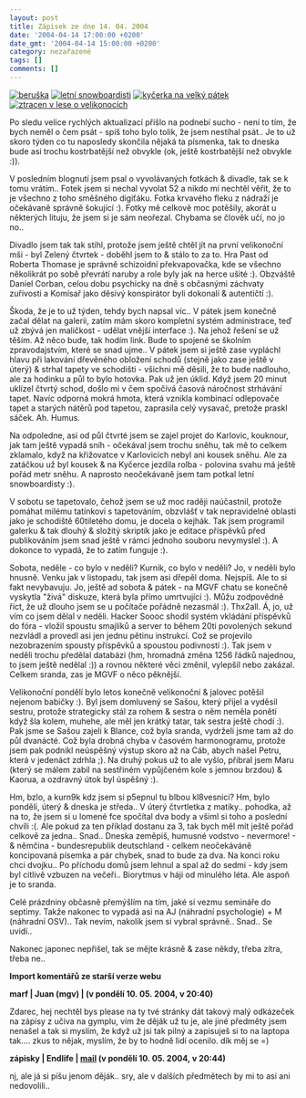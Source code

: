 ```yaml
---
layout: post
title: Zápisek ze dne 14. 04. 2004
date: '2004-04-14 17:00:00 +0200'
date_gmt: '2004-04-14 15:00:00 +0200'
category: nezařazené
tags: []
comments: []
---
```

<div >  <a href="%base_url%/assets/old-images/beruska.jpg"><img alt="beruška" src="%base_url%/assets/old-images/beruska.jpg"></a>  <a href="%base_url%/assets/old-images/snbs.jpg"><img alt="letní snowboardisti" src="%base_url%/assets/old-images/snbs.jpg"></a>  <a href="%base_url%/assets/old-images/kycerka2.jpg"><img alt="kyčerka na velký pátek" src="%base_url%/assets/old-images/kycerka2.jpg"></a>  <a href="%base_url%/assets/old-images/lesy.jpg"><img alt="ztracen v lese o velikonocích" src="%base_url%/assets/old-images/lesy.jpg"></a>  </div>
<p>Po sledu velice rychlých aktualizací přišlo na podnebí sucho - není to tím, že  bych neměl o čem psát - spíš toho bylo tolik, že jsem nestíhal psát.. Je to už  skoro týden co tu naposledy skončila nějaká ta písmenka, tak to dneska bude  asi trochu kostrbatější než obvykle (ok, ještě kostrbatější než obvykle :)).</p>
<p>V posledním blognutí jsem psal o vyvolávaných fotkách &amp; divadle, tak se k  tomu vrátím.. Fotek jsem si nechal vyvolat 52 a nikdo mi nechtěl věřit, že to  je všechno z toho směšného digiťáku. Fotka krvavého fleku z nádraží je očekávaně  správně šokující :). Fotky mě celkově moc potěšily, akorát u některých lituju,  že jsem si je sám neořezal. Chybama se člověk učí, no jo no..</p>
<p>Divadlo jsem tak tak stihl, protože jsem ještě chtěl jít na první velikonoční mši  - byl Zelený čtvrtek - doběhl jsem to &amp; stálo to za to. Hra Past od Roberta Thomase  je správně schizoidní překvapovačka, kde se všechno několikrát po sobě převrátí naruby  a role byly jak na herce ušité :). Obzváště Daniel Corban, celou dobu psychicky  na dně s občasnými záchvaty zuřivosti a Komisař jako děsivý konspirátor  byli dokonalí &amp; autentičtí :).</p>
<p>Škoda, že je to už týden, tehdy bych napsal víc.. V pátek jsem konečně začal dělat  na galerii, zatím mám skoro kompletní systém administrace, teď už zbývá jen maličkost  - udělat vnější interface :). Na jehož řešení se už těším. Až něco bude, tak hodím  link. Bude to spojené se školním zpravodajstvím, které se snad ujme.. V pátek  jsem si ještě zase vypláchl hlavu při lakování dřevěného obložení schodů (stejně  jako zase ještě v úterý) &amp; strhal tapety ve schodišti - všichni mě děsili,  že to bude nadlouho, ale za hodinku a půl to bylo hotovka. Pak už jen úklid.  Když jsem 20 minut uklízel čtvrtý schod, došlo mi v čem spočívá časová náročnost  strhávání tapet. Navíc odporná mokrá hmota, která vznikla kombinací odlepovače  tapet a starých nátěrů pod tapetou, zaprasila celý vysavač, pretože praskl  sáček. Ah. Humus.</p>
<p>Na odpoledne, asi od půl čtvrté jsem se zajel projet do Karlovic, kouknour,  jak tam ještě vypadá sníh - očekával jsem trochu sněhu, tak mě to celkem  zklamalo, když na křižovatce v Karlovicích nebyl ani kousek sněhu. Ale za  zatáčkou už byl kousek &amp; na Kyčerce jezdila rolba - polovina svahu má  ještě pořád metr sněhu. A naprosto neočekávaně jsem tam potkal letní snowboardisty :).</p>
<p>V sobotu se tapetovalo, čehož jsem se už moc raději naúčastnil,  protože pomáhat milému tatínkovi s tapetováním, obzvlášť v tak nepravidelné  oblasti jako je schodiště 60tiletého domu, je docela o kejhák. Tak jsem programil  galerku &amp; tak dlouhý &amp; složitý skriptík jako je editace příspěvků před  publikováním jsem snad ještě v rámci jednoho souboru nevymyslel :). A dokonce to  vypadá, že to zatím funguje :).</p>
<p>Sobota, neděle - co bylo v neděli? Kurnik, co bylo v neděli? Jo, v neděli bylo  hnusně. Venku jak v listopadu, tak jsem asi dřepěl doma. Nejspíš. Ale to si fakt  nevybavuju. Jo, ještě ad sobota &amp; pátek - na MGVF chatu se konečně vyskytla  &quot;živá&quot; diskuze, která byla přímo umrtvující :). Můžu zodpovědně  říct, že už dlouho jsem se u počítače pořádně nezasmál :). Thx2all. Á, jo,  už vím co jsem dělal v neděli. Hacker Soooc shodil systém vkládání příspěvků  do fóra - vložil spoustu smajlíků a server to během 20ti povolených sekund  nezvládl a provedl asi jen jednu pětinu instrukcí. Což se projevilo nezobrazením  spousty příspěvků a spoustou podivností :). Tak jsem v neděli trochu předělal  databázi (hm, hromadná změna 1256 řádků najednou, to jsem ještě nedělal :)) a  rovnou některé věci změnil, vylepšil nebo zakázal. Celkem sranda, zas je MGVF  o něco pěknější.</p>
<p>Velikonoční pondělí bylo letos konečně velikonoční &amp; jalovec potěšil nejenom  babičky :). Byl jsem domluvený se Sašou, který přijel a vyděsil sestru, protože  strategicky stál za rohem &amp; sestra o něm neměla ponětí když šla kolem, muhehe,  ale měl jen krátký tatar, tak sestra ještě chodí :). Pak jsme se Sašou zajeli k Blance,  což byla sranda, vydrželi jsme tam až do půl dvanácté. Což byla drobná chyba  v časovém harmonogramu, protože jsem pak podnikl neúspěšný výstup skoro až na Cáb,  abych našel Petru, která v jedenáct zdrhla ;). Na druhý pokus už to ale vyšlo,  přibral jsem Maru (který se málem zabil na sestřiném vypůjčeném kole s jemnou  brzdou) &amp; Kaorua, a ozdravný útok byl úspěšný :).</p>
<p>Hm, bzlo, a kurn9k kdz jsem si p5epnul tu blbou kl8vesnici? Hm, bylo pondělí,  úterý &amp; dneska je středa.. V úterý čtvrtletka z matiky.. pohodka, až na to, že  jsem si u lomené fce spočítal dva body a všiml si toho a poslední chvíli :(. Ale  pokud za ten příklad dostanu za 3, tak bych měl mít ještě pořád celkově za jedna..  Snad.. Dneska zeměpiš, humusné vodstvo - nevermore! - &amp; němčina -  bundesrepublik deutschland - celkem neočekáváně koncipovaná písemka a pár chybek,  snad to bude za dva. Na konci roku chci dvojku.. Po příchodu domů jsem lehnul  a spal až do sedmi - kdy jsem byl citlivě vzbuzen na večeři.. Biorytmus v háji  od minulého léta. Ale aspoň je to sranda.</p>
<p>Celé prázdniny občasně přemýšlím na tím, jaké si vezmu semináře do septimy. Takže nakonec  to vypadá asi na AJ (náhradní psychologie) + M (náhradní OSV).. Tak nevím,  nakolik jsem si vybral správně.. Snad.. Se uvidí..</p>
<p>Nakonec japonec nepřišel, tak se mějte krásně &amp; zase někdy, třeba zítra, třeba  ne..</p>
<div class="import-komentaru">
<p><strong>Import komentářů ze starší verze webu</strong></p>
<div class="comment">
<p style="font-weight:bold"><span class="compredmet">marf</span> | <span class="comname">Juan (mgv)</span> | (v&nbsp;pondělí&nbsp;10.&nbsp;05.&nbsp;2004,&nbsp;v&nbsp;20:40)</p>
<p>Zdarec, hej nechtěl bys please na ty tvé stránky dát takový malý odkázeček na zápisy z učiva na gymplu, vím že děják už tu je, ale jiné předměty jsem nenašel a tak si myslím, že když už jsi tak pilný a zapisuješ si to na laptopa tak.... zkus to nějak, myslím, že by to hodně lidí ocenilo. dík měj se =) </p>
</div>
<div class="comment">
<p style="font-weight:bold"><span class="compredmet">zápisky</span> | <span class="comname">Endlife</span> |  <a href="mailto:jan.martinek@post.cz">mail</a> (v&nbsp;pondělí&nbsp;10.&nbsp;05.&nbsp;2004,&nbsp;v&nbsp;20:44)</p>
<p>nj, ale já si píšu jenom děják.. sry, ale v dalších předmětech by mi to asi ani nedovolili.. </p>
</div>
</div>
